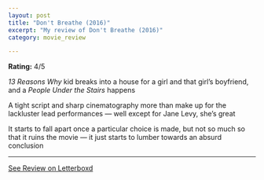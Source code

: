 ```yaml
---
layout: post
title: "Don't Breathe (2016)"
excerpt: "My review of Don't Breathe (2016)"
category: movie_review

---
```


**Rating:** 4/5

<i>13 Reasons Why </i>kid breaks into a house for a girl and that girl’s boyfriend, and a <i>People Under the Stairs </i>happens

A tight script and sharp cinematography more than make up for the lackluster lead performances — well except for Jane Levy, she’s great

It starts to fall apart once a particular choice is made, but not so much so that it ruins the movie — it just starts to lumber towards an absurd conclusion

<hr>

[See Review on Letterboxd](https://boxd.it/3YS3Tv)
